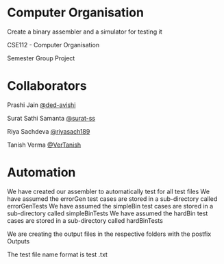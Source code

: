 # Computer Organisation
Create a binary assembler and a simulator for testing it

CSE112 - Computer Organisation

Semester Group Project

# Collaborators
Prashi Jain [@ded-avishi](https://www.github.com/ded-avishi)

Surat Sathi Samanta [@surat-ss](https://www.github.com/surat-ss)

Riya Sachdeva [@riyasach189](https://www.github.com/riyasach189)

Tanish Verma [@VerTanish](https://www.github.com/vertanish)

# Automation

We have created our assembler to automatically test for all test files
We have assumed the errorGen test cases are stored in a sub-directory called errorGenTests
We have assumed the simpleBin test cases are stored in a sub-directory called simpleBinTests
We have assumed the hardBin test cases are stored in a sub-directory called hardBinTests

We are creating the output files in the respective folders with the postfix Outputs

The test file name format is test <number>.txt